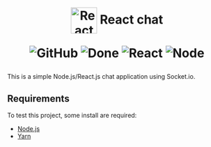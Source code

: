 <h1 align='center'>
  <img src='src/images/logo-v1.0-fullsize.png' align='center' height='60' alt='Reactor Logo' aria-label='reactor.logo' />
  React chat

![GitHub](https://img.shields.io/github/license/mashape/apistatus.svg?style=plastic)
![Done](https://img.shields.io/badge/project-done-brightgreen.svg?style=plastic)
![React](https://img.shields.io/badge/REACT-v16.4.2-blue.svg?style=plastic)
![Node](https://img.shields.io/badge/NODE-v10.12.0-blue.svg?style=plastic)
</h1>

This is a simple Node.js/React.js chat application using Socket.io.

## Requirements

To test this project, some install are required:

* [Node.js](https://nodejs.org/en/)
* [Yarn](https://yarnpkg.com/en/docs/install#debian-stable)

